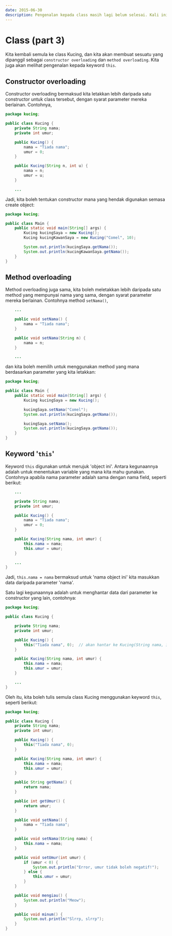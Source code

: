 ```yaml
---
date: 2015-06-30
description: Pengenalan kepada class masih lagi belum selesai. Kali ini kita didedahkan dengan constructor overloading, method overloading, dan keyword this.
---
```


# Class (part 3)

Kita kembali semula ke class Kucing, dan kita akan membuat sesuatu yang
dipanggil sebagai `constructor overloading` dan `method overloading`.
Kita juga akan melihat pengenalan kepada keyword `this`.

## Constructor overloading

Constructor overloading bermaksud kita letakkan lebih daripada satu
constructor untuk class tersebut, dengan syarat parameter mereka
berlainan. Contohnya,

```java
package kucing;

public class Kucing {
    private String nama;
    private int umur;

    public Kucing() {
        nama = "Tiada nama";
        umur = 0;
    }

    public Kucing(String n, int u) {
        nama = n;
        umur = u;
    }

    ...
```

Jadi, kita boleh tentukan constructor mana yang hendak digunakan
semasa create object:

```java
package kucing;

public class Main {
    public static void main(String[] args) {
        Kucing kucingSaya = new Kucing();
        Kucing kucingKawanSaya = new Kucing("Comel", 10);

        System.out.println(kucingSaya.getNama());
        System.out.println(kucingKawanSaya.getNama());
    }
}
```

## Method overloading

Method overloading juga sama, kita boleh meletakkan lebih daripada satu
method yang mempunyai nama yang sama, dengan syarat parameter mereka
berlainan. Contohnya method `setNama()`,

```java
    ...

    public void setNama() {
        nama = "Tiada nama";
    }

    public void setNama(String n) {
        nama = n;
    }

    ...
```

dan kita boleh memilih untuk menggunakan method yang mana berdasarkan
parameter yang kita letakkan:

```java
package kucing;

public class Main {
    public static void main(String[] args) {
        Kucing kucingSaya = new Kucing();

        kucingSaya.setNama("Comel");
        System.out.println(kucingSaya.getNama());

        kucingSaya.setNama();
        System.out.println(kucingSaya.getNama());
    }
}
```

## Keyword '`this`'

Keyword `this` digunakan untuk merujuk 'object ini'. Antara kegunaannya adalah
untuk menentukan variable yang mana kita mahu gunakan. Contohnya apabila nama
parameter adalah sama dengan nama field, seperti berikut:

```java
    ...

    private String nama;
    private int umur;

    public Kucing() {
        nama = "Tiada nama";
        umur = 0;
    }

    public Kucing(String nama, int umur) {
        this.nama = nama;
        this.umur = umur;
    }

    ...
}
```

Jadi, `this.nama = nama` bermaksud untuk 'nama object ini' kita masukkan data
daripada parameter 'nama'.

Satu lagi kegunaannya adalah untuk menghantar data dari parameter ke
constructor yang lain, contohnya:

```java
package kucing;

public class Kucing {

    private String nama;
    private int umur;

    public Kucing() {
        this("Tiada nama", 0);  // akan hantar ke Kucing(String nama, int umur)
    }

    public Kucing(String nama, int umur) {
        this.nama = nama;
        this.umur = umur;
    }

    ...
}
```

Oleh itu, kita boleh tulis semula class Kucing menggunakan keyword `this`,
seperti berikut:

```java
package kucing;

public class Kucing {
    private String nama;
    private int umur;

    public Kucing() {
        this("Tiada nama", 0);
    }

    public Kucing(String nama, int umur) {
        this.nama = nama;
        this.umur = umur;
    }

    public String getNama() {
        return nama;
    }

    public int getUmur() {
        return umur;
    }

    public void setNama() {
        nama = "Tiada nama";
    }

    public void setNama(String nama) {
        this.nama = nama;
    }

    public void setUmur(int umur) {
        if (umur < 0) {
            System.out.println("Error, umur tidak boleh negatif!");
        } else {
            this.umur = umur;
        }
    }

    public void mengiau() {
        System.out.println("Meow");
    }

    public void minum() {
        System.out.println("Slrrp, slrrp");
    }
}
```
